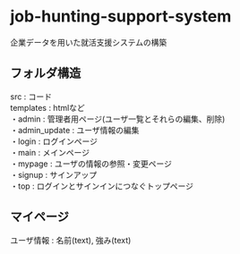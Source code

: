 # job-hunting-support-system
企業データを用いた就活支援システムの構築

## フォルダ構造
src : コード  
templates : htmlなど  
・admin : 管理者用ページ(ユーザ一覧とそれらの編集、削除)  
・admin_update : ユーザ情報の編集  
・login : ログインページ  
・main  : メインページ  
・mypage : ユーザの情報の参照・変更ページ  
・signup : サインアップ  
・top : ログインとサインインにつなぐトップページ  

## マイページ
ユーザ情報 : 名前(text), 強み(text)  
